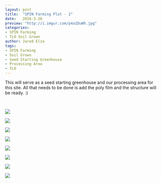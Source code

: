 ```yaml
---
layout: post
title:  "SPIN Farming Plot - 2"
date:   2016-3-28
preview: "http://i.imgur.com/p4a1DuWh.jpg"
categories:
- SPIN Farming
- TLO Soil Grown
author: Jared Elza
tags: 
- SPIN Farming
- Soil Grown
- Seed Starting Greenhouse 
- Processing Area
- TLO
---
```

This will serve as a seed starting greenhouse and our processing area for this site. All that needs to be done is add the poly film and the structure will be ready. :)

<br>

[![](http://i.imgur.com/NvQBlqDh.jpg)](http://i.imgur.com/NvQBlqD.jpg)

[![](http://i.imgur.com/Mh9OYHth.jpg)](http://i.imgur.com/Mh9OYHt.jpg)

[![](http://i.imgur.com/7gKdVHCh.jpg)](http://i.imgur.com/7gKdVHC.jpg)

[![](http://i.imgur.com/M8CgE1Ph.jpg)](http://i.imgur.com/M8CgE1P.jpg)

[![](http://i.imgur.com/Tj2vpr6h.jpg)](http://i.imgur.com/Tj2vpr6.jpg)

[![](http://i.imgur.com/Cf9rDdUh.jpg)](http://i.imgur.com/Cf9rDdU.jpg)

[![](http://i.imgur.com/cVUEbx2h.jpg)](http://i.imgur.com/cVUEbx2.jpg)

[![](http://i.imgur.com/p4a1DuWh.jpg)](http://i.imgur.com/p4a1DuW.jpg)